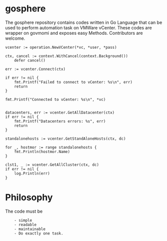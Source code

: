 # gosphere
The gosphere repository contains codes written in Go Language that can be used to perform automation task on VMWare vCenter. These codes are wrapper on govmomi and exposes easy Methods. Contributors are welcome.

```
vcenter := operation.NewVCenter(*vc, *user, *pass)

ctx, cancel := context.WithCancel(context.Background())
    defer cancel()

err := vcenter.Connect(ctx)

if err != nil {
    fmt.Printf("Failed to connect to vCenter: %s\n", err)
    return
}

fmt.Printf("Connected to vCenter: %s\n", *vc)


datacenters, err := vcenter.GetAllDatacenter(ctx)
if err != nil {
    fmt.Printf("Datacenters errors: %s", err)
    return
}

standalonehosts := vcenter.GetStandAloneHosts(ctx, dc)

for _, hostmor := range standalonehosts {
    fmt.Println(hostmor.Name)
}

clst1, _ := vcenter.GetAllCluster(ctx, dc)
if err != nil {
    log.Println(err)
}
```

# Philosophy 


The code must be 

```
    - simple
    - readable
    - maintainable
    - Do exactly one task.

```


